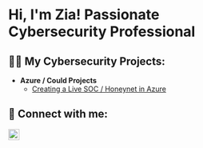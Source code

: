 <h1>Hi, I'm Zia! Passionate Cybersecurity Professional</h1>

<h2>👨‍💻 My Cybersecurity Projects:</h2>

- <b>Azure / Could Projects</b>
  - [Creating a Live SOC / Honeynet in Azure](https://github.com/ZiaJanjua/Cloud-SOC)

<h2> 🤳 Connect with me:</h2>

[<img align="left" alt="JoshMadakor | LinkedIn" width="22px" src="https://cdn.jsdelivr.net/npm/simple-icons@v3/icons/linkedin.svg" />][linkedin]

[linkedin]: https://linkedin.com/in/Zia-Janjua
